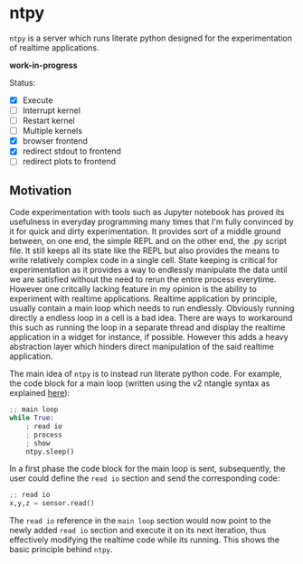 # ntpy

`ntpy` is a server which runs literate python designed for the experimentation of realtime applications.  

**work-in-progress**

Status:

- [x] Execute
- [ ] Interrupt kernel
- [ ] Restart kernel
- [ ] Multiple kernels
- [x] browser frontend
- [x] redirect stdout to frontend
- [ ] redirect plots to frontend

Motivation
----------

Code experimentation with tools such as Jupyter notebook has proved its usefulness in everyday programming many times that I'm fully convinced by it for quick and dirty experimentation. It provides sort of a middle ground between, on one end, the simple REPL and on the other end, the .py script file. It still keeps all its state like the REPL but also provides the means to write relatively complex code in a single cell. State keeping is critical for experimentation as it provides a way to endlessly manipulate the data until we are satisfied without the need to rerun the entire process everytime. However one critcally lacking feature in my opinion is the ability to experiment with realtime applications. Realtime application by principle, usually contain a main loop which needs to run endlessly. Obviously running directly a endless loop in a cell is a bad idea. There are ways to workaround this such as running the loop in a separate thread and display the realtime application in a widget for instance, if possible. However this adds a heavy abstraction layer which hinders direct manipulation of the said realtime application.

The main idea of `ntpy` is to instead run literate python code. For example, the code block for a main loop (written using the v2 ntangle syntax as explained [here](https://github.com/jbyuki/ntangle.nvim/blob/master/doc/ntangle.txt)):

```py
;; main loop
while True:
	; read io
	; process
	; show
	ntpy.sleep()
```

In a first phase the code block for the main loop is sent, subsequently, the user could define the `read io` section and send the corresponding code:

```py
;; read io
x,y,z = sensor.read()
```

The `read io` reference in the `main loop` section would now point to the newly added `read io` section and execute it on its next iteration, thus effectively modifying the realtime code while its running. This shows the basic principle behind `ntpy`.
